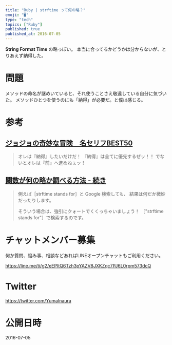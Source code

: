 ```yaml
---
title: "Ruby | strftime って何の略？"
emoji: "🖥"
type: "tech"
topics: ["Ruby"]
published: true
published_at: 2016-07-05
---
```


**String Format Time** の略っぽい。
本当に合ってるかどうかは分からないが、とりあえず納得した。

# 問題

メソッドの命名が謎めいていると、それ使うことさえ敬遠している自分に気づいた。
メソッドひとつを使うのにも「納得」が必要だ。と僕は感じる。

# 参考

## [ジョジョの奇妙な冒険　名セリフBEST50](http://kajipon.sakura.ne.jp/art/jojo-meigen.html)

>オレは『納得』したいだけだ！
>『納得』は全てに優先するぜッ！！
>でないとオレは『前』へ進めねぇッ！

## [関数が何の略か調べる方法 - 続き](http://progengresearch.blog.fc2.com/blog-entry-4.html)

>例えば［strftime stands for］と Google 検索しても、
>結果は何だか微妙だったりします。
>
>そういう場合は、強引にクォートでくくっちゃいましょう！
>［"strftime stands for"］で検索するのです。










<!-- Update From Qiita API -->

# チャットメンバー募集


何か質問、悩み事、相談などあればLINEオープンチャットもご利用ください。

https://line.me/ti/g2/eEPltQ6Tzh3pYAZV8JXKZqc7PJ6L0rpm573dcQ





# Twitter


https://twitter.com/YumaInaura


<!-- Update From Qiita API -->



# 公開日時

2016-07-05
